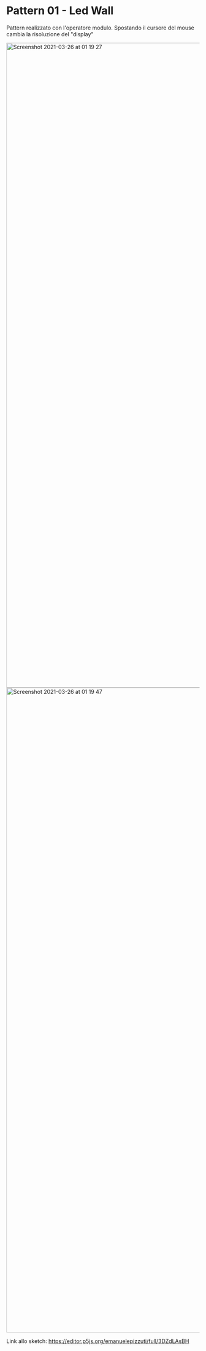 # Pattern 01 - Led Wall

Pattern realizzato con l'operatore modulo. Spostando il cursore del mouse cambia la risoluzione del "display"

<img width="1680" alt="Screenshot 2021-03-26 at 01 19 27" src="https://user-images.githubusercontent.com/76455312/112559490-65c4a700-8dd1-11eb-93f3-9a984902fd7e.png">

<img width="1680" alt="Screenshot 2021-03-26 at 01 19 47" src="https://user-images.githubusercontent.com/76455312/112559499-6b21f180-8dd1-11eb-840b-924afede78a1.png">

Link allo sketch: https://editor.p5js.org/emanuelepizzuti/full/3DZdLAsBH
